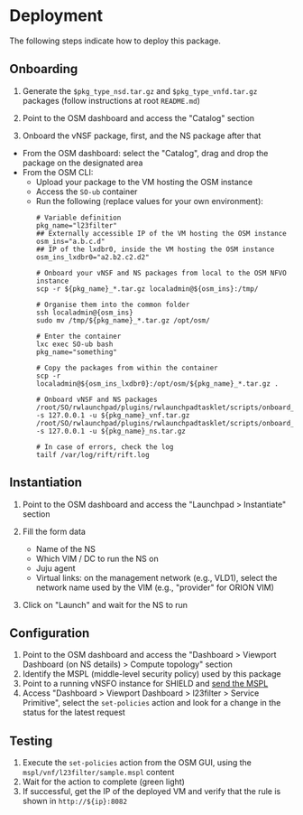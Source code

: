 # Deployment

The following steps indicate how to deploy this package.

## Onboarding

1. Generate the `$pkg_type_nsd.tar.gz` and `$pkg_type_vnfd.tar.gz` packages (follow instructions at root `README.md`)

2. Point to the OSM dashboard and access the "Catalog" section

3. Onboard the vNSF package, first, and the NS package after that
  * From the OSM dashboard: select the "Catalog", drag and drop the package on the designated area
  * From the OSM CLI:
    * Upload your package to the VM hosting the OSM instance
    * Access the `SO-ub` container
    * Run the following (replace values for your own environment):
      ```
      # Variable definition
      pkg_name="l23filter"
      ## Externally accessible IP of the VM hosting the OSM instance
      osm_ins="a.b.c.d"
      ## IP of the lxdbr0, inside the VM hosting the OSM instance
      osm_ins_lxdbr0="a2.b2.c2.d2"
      
      # Onboard your vNSF and NS packages from local to the OSM NFVO instance
      scp -r ${pkg_name}_*.tar.gz localadmin@${osm_ins}:/tmp/
       
      # Organise them into the common folder
      ssh localadmin@{osm_ins}
      sudo mv /tmp/${pkg_name}_*.tar.gz /opt/osm/
      
      # Enter the container
      lxc exec SO-ub bash
      pkg_name="something"
      
      # Copy the packages from within the container
      scp -r localadmin@${osm_ins_lxdbr0}:/opt/osm/${pkg_name}_*.tar.gz .
      
      # Onboard vNSF and NS packages
      /root/SO/rwlaunchpad/plugins/rwlaunchpadtasklet/scripts/onboard_pkg -s 127.0.0.1 -u ${pkg_name}_vnf.tar.gz
      /root/SO/rwlaunchpad/plugins/rwlaunchpadtasklet/scripts/onboard_pkg -s 127.0.0.1 -u ${pkg_name}_ns.tar.gz
      
      # In case of errors, check the log
      tailf /var/log/rift/rift.log
      ```

## Instantiation

1. Point to the OSM dashboard and access the "Launchpad > Instantiate" section

2. Fill the form data
   * Name of the NS
   * Which VIM / DC to run the NS on
   * Juju agent
   * Virtual links: on the management network (e.g., VLD1), select the network name used by the VIM (e.g., "provider" for ORION VIM)

3. Click on "Launch" and wait for the NS to run

## Configuration

1. Point to the OSM dashboard and access the "Dashboard > Viewport Dashboard (on NS details) > Compute topology" section
2. Identify the MSPL (middle-level security policy) used by this package
3. Point to a running vNSFO instance for SHIELD and [send the MSPL](https://github.com/shield-h2020/nfvo/blob/master/README.md#execute-pre-defined-action-from-a-specific-vnsf)
4. Access "Dashboard > Viewport Dashboard > l23filter > Service Primitive", select the `set-policies` action and look for a change in the status for the latest request

## Testing

1. Execute the `set-policies` action from the OSM GUI, using the `mspl/vnf/l23filter/sample.mspl` content
2. Wait for the action to complete (green light)
3. If successful, get the IP of the deployed VM and verify that the rule is shown in `http://${ip}:8082`
